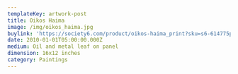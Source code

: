 ```yaml
---
templateKey: artwork-post
title: Oikos Haima
image: /img/oikos_haima.jpg
buylink: 'https://society6.com/product/oikos-haima_print?sku=s6-614775p4a1v45'
date: 2010-01-01T05:00:00.000Z
medium: Oil and metal leaf on panel
dimension: 16x12 inches
category: Paintings
---
```


